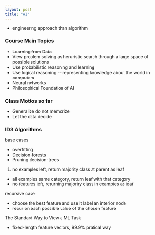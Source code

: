 ```yaml
---
layout: post
title: "AI"
---
```


* engineering approach than algorithm
### Course Main Topics
* Learning from Data
* View problem solving as heruristic search through a large space of possible solutions
* Use probabilistic reasoning and learning
* Use logical reasoning -- representing knowledge about the world in computers
* Neural networks
* Philosophical Foundation of AI

### Class Mottos so far
* Generalize do not memorize
* Let the data decide

### ID3 Algorithms
base cases
* overfitting
* Decision-forests
* Pruning decision-trees



1. no examples left, return majority class at parent as leaf
- all examples same category, return leaf with that category
- no features left, returning majority class in examples as leaf

recursive case
* choose the best feature and use it label an interior node
* recur on each possible value of the chosen feature

The Standard Way to View a ML Task
* fixed-length feature vectors, 99.9% pratical way
